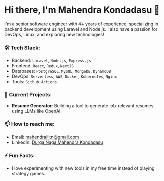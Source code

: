 # Hi there, I'm Mahendra Kondadasu 👋

I'm a senior software engineer with 4+ years of experience, specializing in backend development using Laravel and Node.js. I also have a passion for DevOps, Linux, and exploring new technologies!

### 🛠 Tech Stack:
- Backend: `Laravel`, `Node.js`, `Express.js`
- Frontend: `React`, `Redux`, `NextJS`
- Databases: `PostgreSQL`, `MySQL`, `MongoDB`, `DynamoDB`
- DevOps: `Serverless`, `AWS`, `Docker`, `Kubernetes`, `Nginx`
- Tools: `Github Actions`

### 🚧 Current Projects:
- **Resume Generator**: Building a tool to generate job-relevant resumes using LLMs like OpenAI.

### 📫 How to reach me:
- Email: mahendraiiitn@gmail.com
- LinkedIn: [Durga Naga Mahendra Kondadasu](https://www.linkedin.com/in/mahendra-kondadasu/)

### ⚡ Fun Facts:
- I love experimenting with new tools in my free time instead of playing strategy games.
